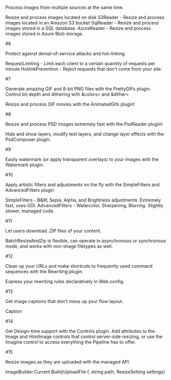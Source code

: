 



Process images from multiple sources at the same time.

Resize and process images located on disk
S3Reader - Resize and process images located in an Amazon S3 bucket
SqlReader - Resize and process images stored in a SQL database.
AzureReader - Resize and process images stored in Azure Blob storage.

#6

Protect against denial-of-service attacks and  hot-linking

RequestLimiting - Limit each client to a certain quantity of requests per minute
HotlinkPrevention - Reject requests that don't come from your site.

#7

Generate amazing GIF and 8-bit PNG files with the PrettyGIFs plugin. Control bit depth and dithering with &colors= and &dither=

Resize and process GIF movies with the AnimatedGifs plugin!

#8

Resize and process PSD images extremely fast with the PsdReader plugin!

Hide and show layers, modify text layers, and change layer effects with the PsdComposer plugin.

#9

Easily watermark (or apply transparent overlays) to your images with the Watermark plugin. 

#10 

Apply artistic filters and adjustments on the fly with the SimpleFilters and AdvancedFilters plugin

SimpleFilters - B&W, Sepia, Alpha, and Brightness adjustments. Extremely fast, uses GDI.
AdvancedFilters - Watercolor, Sharpening, Blurring. Slightly slower, managed code.

#11

Let users download .ZIP files of your content.

BatchResizeAndZip is flexible, can operate in asynchronous or synchronous mode, and works with non-image filetypes as well.

#12

Clean up your URLs and make shortcuts to frequently used command sequences with the Rewriting plugin.

Express your rewriting rules declaratively in Web.config.

#13

Get image captions that don't mess up your flow layout.

Caption

#14 

Get Design-time support with the Controls plugin. Add attributes to the Image and HtmlImage controls that control server-side resizing, or use the Imagine control to access everything the Pipeline has to offer.


#15

Resize images as they are uploaded with the managed API

ImageBuilder.Current.Build(UploadFile f, string path, ResizeSetting settings)





